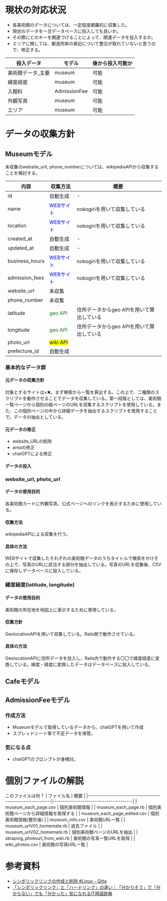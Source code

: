 # 現状の対応状況
- 各美術館のデータについては、一定程度網羅的に収集した。
- 現状のデータを一旦データベースに投入しても良いか。
- その際にどのキーを関連づけることによって、関連データを投入するか。
- エリアに関しては、都道府県の表記について整合が取れていないと思うので、修正する。

| 投入データ        | モデル       | 後から投入可能か |
|-------------------|--------------|------------------|
| 美術館データ_主要 | museum       | 可能             |
| 緯度経度          | museum       | 可能             |
| 入館料            | AdmissionFee | 可能             |
| 外観写真          | museum       | 可能             |
| エリア            | museum       | 可能             |

# データの収集方針
## Museumモデル
未収集のwebsite_urli, phone_numberについては、wikipediaAPIから収集することを検討する。

| 内容           | 収集方法                                               | 概要                                      |
|----------------|--------------------------------------------------------|-------------------------------------------|
| id             | <span style="background-color: gley">自動生成</span>   | -                                         |
| name           | <span style="color: blue">WEBサイト</span>             | nokogiriを用いて収集している              |
| location       | <span style="color: blue">WEBサイト</span>             | nokogiriを用いて収集している              |
| created_at     | 自動生成                                               | -                                         |
| updated_at     | 自動生成                                               | -                                         |
| business_hours | <span style="color: blue">WEBサイト</span>             | nokogiriを用いて収集している
| admission_fees | <span style="color: blue">WEBサイト</span>             | nokogiriを用いて収集している              |
| website_url    | <span class="red">未収集                                                 |                                           |
| phone_number   | <span class="red">未収集                                                 |                                           |
| latitude       | <span style="color: green">geo API</span>              | 住所データからgeo APIを用いて算出している |
| longitude      | <span style="color: green">geo API</span>              |  住所データからgeo APIを用いて算出している                                         |
| photo_url      | <span style="background-color: yellow">wiki API</span> |                                           |
| prefecture_id  | 自動生成                                               |                                           |
### 基本的なデータ群
#### 元データの収集方針
対象とするサイトは×✖︎。まず検索から一覧を算出する。この上で、二種類のスクリプトを動作させることでデータを収集している。第一段階としては、美術館一覧ページから個別の絵ページのURLを収集するスクリプトを使用している。また、この個別ページの中から詳細データを抽出するスクリプトを使用することで。データの抽出としている。

#### 元データの修正
- website_URLの削除
- areaの修正
- chatGPTによる修正

#### データの投入
### website_url, photo_url
#### データの使用目的
各美術館カードに外観写真、公式ページへのリンクを表示するために使用している。

#### 収集方法
wikipediaAPIによる収集を行う。

#### 具体の方法
WEBサイトで収集したそれぞれの美術館データのうちタイトルで検索をかけその上で、写真のURLに該当する部分を抽出している。写真のURLを収集後、CSVに保存しデータベースに投入している。

### 緯度経度(latitude, longitude)
#### データの使用目的
美術館の所在地を地図上に表示するために使用している。

#### 収集方針
GeolocationAPIを用いて収集している。Rails側で動作させている。

#### 具体の方法
GeolocationAPIに住所データを投入し、Rails内で動作する〇〇で緯度経度に変換している。緯度・経度に変換したデータはデータベースに投入している。


## Cafeモデル
## AdmissionFeeモデル
### 作成方法
- Museumモデルで取得しているデータから、chatGPTを用いて作成
- スプレッドシート等で不足データを保管。

### 気になる点
- chatGPTのプロンプトが身検討。

# 個別ファイルの解説
<span class=red>このファイルは何？
| ファイル名                                                | 概要                                   |
|-----------------------------------------------------------|----------------------------------------|
| <span class="blue">museum_each_page.csv            | 個別美術館情報                         |
| <span class="red">museum_each_page.rb</span>       | 個別美術館ページから詳細情報を取得する |
| <span class="blue">museum_each_page_edited.csv     | 個別美術館情報(整形後)                 |
| <span class="blue">museum_info.csv                 | 美術館URL一覧                          |
| <span class="gray-text">museum_urlV01_homemate.rb</span> | <span class="gray-text">過去ファイル                                       |
| <span class="red">museum_urlV02_homemate.rb</span> | 個別美術館ページのURLを抽出            |
| <span class="red">skraping_photourl_from_wiki.rb   | 美術館の写真一覧URLを取得              |
| <span class="yellow">wiki_photos.csv                 | 美術館の写真URL一覧                                       |

# 参考資料
-  [シンボリックリンクの作成と削除 #Linux - Qiita](https://qiita.com/colorrabbit/items/2e99304bd92201261c60)
- [「シンボリックリンク」と「ハードリンク」の違い｜「分かりそう」で「分からない」でも「分かった」気になれるIT用語辞典](https://wa3.i-3-i.info/diff640link.html)

